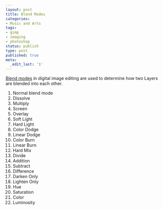 ```yaml
---
layout: post
title: Blend Modes
categories:
- Music and Arts
tags:
- gimp
- imaging
- photoshop
status: publish
type: post
published: true
meta:
  _edit_last: '1'
---
```

[Blend modes](http://en.wikipedia.org/wiki/Blend_modes) in digital image editing are used to determine how two Layers are blended into each other.
1. Normal blend mode
2. Dissolve
3. Multiply
4. Screen
5. Overlay
6. Soft Light
7. Hard Light
8. Color Dodge
9. Linear Dodge
10. Color Burn
11. Linear Burn
12. Hard Mix
13. Divide
14. Addition
15. Subtract
16. Difference
17. Darken Only
18. Lighten Only
19. Hue
20. Saturation
21. Color
22. Luminosity
